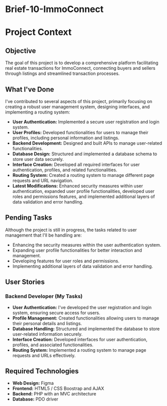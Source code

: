 # Brief-10-ImmoConnect
# Project Context

## Objective

The goal of this project is to develop a comprehensive platform facilitating real estate transactions for ImmoConnect, connecting buyers and sellers through listings and streamlined transaction processes.

## What I've Done

I've contributed to several aspects of this project, primarily focusing on creating a robust user management system, designing interfaces, and implementing a routing system:

- **User Authentication:** Implemented a secure user registration and login system.
- **User Profiles:** Developed functionalities for users to manage their profiles, including personal information and listings.
- **Backend Development:** Designed and built APIs to manage user-related functionalities.
- **Database Design:** Structured and implemented a database schema to store user data securely.
- **Interface Creation:** Developed all required interfaces for user authentication, profiles, and related functionalities.
- **Routing System:** Created a routing system to manage different page requests and URL navigation.
- **Latest Modifications:** Enhanced security measures within user authentication, expanded user profile functionalities, developed user roles and permissions features, and implemented additional layers of data validation and error handling.

## Pending Tasks

Although the project is still in progress, the tasks related to user management that I'll be handling are:

- Enhancing the security measures within the user authentication system.
- Expanding user profile functionalities for better interaction and management.
- Developing features for user roles and permissions.
- Implementing additional layers of data validation and error handling.

## User Stories

### Backend Developer (My Tasks)

- **User Authentication:** I've developed the user registration and login system, ensuring secure access for users.
- **Profile Management:** Created functionalities allowing users to manage their personal details and listings.
- **Database Handling:** Structured and implemented the database to store user-related information securely.
- **Interface Creation:** Developed interfaces for user authentication, profiles, and associated functionalities.
- **Routing System:** Implemented a routing system to manage page requests and URLs effectively.

## Required Technologies

- **Web Design:** Figma
- **Frontend:** HTML5 / CSS Boostrap and AJAX
- **Backend:** PHP with an MVC architecture
- **Database:** PDO driver
